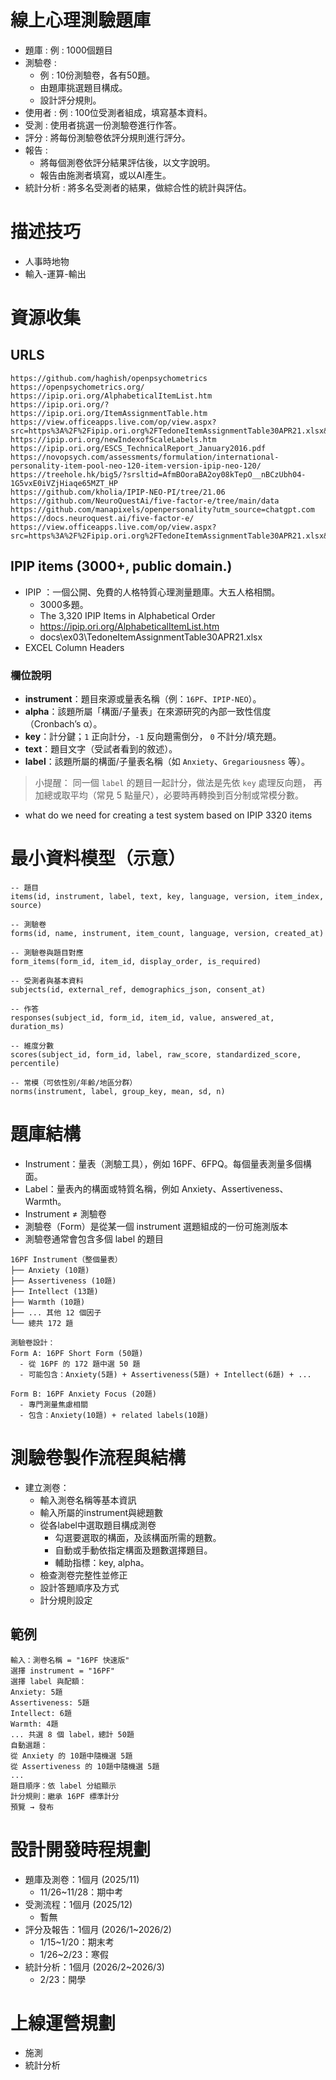 # 線上心理測驗題庫
- 題庫 : 例 : 1000個題目
- 測驗卷 : 
  - 例 : 10份測驗卷，各有50題。
  - 由題庫挑選題目構成。
  - 設計評分規則。
- 使用者 : 例 : 100位受測者組成，填寫基本資料。
- 受測 : 使用者挑選一份測驗卷進行作答。
- 評分 : 將每份測驗卷依評分規則進行評分。
- 報告 : 
  - 將每個測卷依評分結果評估後，以文字說明。
  - 報告由施測者填寫，或以AI產生。
- 統計分析 : 將多名受測者的結果，做綜合性的統計與評估。

# 描述技巧
- 人事時地物
- 輸入-運算-輸出

# 資源收集
## URLS
```
https://github.com/haghish/openpsychometrics
https://openpsychometrics.org/
https://ipip.ori.org/AlphabeticalItemList.htm
https://ipip.ori.org/?
https://ipip.ori.org/ItemAssignmentTable.htm
https://view.officeapps.live.com/op/view.aspx?src=https%3A%2F%2Fipip.ori.org%2FTedoneItemAssignmentTable30APR21.xlsx&wdOrigin=BROWSELINK
https://ipip.ori.org/newIndexofScaleLabels.htm
https://ipip.ori.org/ESCS_TechnicalReport_January2016.pdf
https://novopsych.com/assessments/formulation/international-personality-item-pool-neo-120-item-version-ipip-neo-120/
https://treehole.hk/big5/?srsltid=AfmBOoraBA2oy08kTepO__nBCzUbh04-1G5vxE0iVZjHiaqe65MZT_HP
https://github.com/kholia/IPIP-NEO-PI/tree/21.06
https://github.com/NeuroQuestAi/five-factor-e/tree/main/data
https://github.com/manapixels/openpersonality?utm_source=chatgpt.com
https://docs.neuroquest.ai/five-factor-e/
https://view.officeapps.live.com/op/view.aspx?src=https%3A%2F%2Fipip.ori.org%2FTedoneItemAssignmentTable30APR21.xlsx&wdOrigin=BROWSELINK
```

## IPIP items (3000+, public domain.)
- IPIP ：一個公開、免費的人格特質心理測量題庫。大五人格相關。
  - 3000多題。
  - The 3,320 IPIP Items in Alphabetical Order
  - https://ipip.ori.org/AlphabeticalItemList.htm
  - docs\ex03\TedoneItemAssignmentTable30APR21.xlsx
- EXCEL Column Headers
### 欄位說明
- **instrument**：題目來源或量表名稱（例：`16PF`、`IPIP‑NEO`）。
- **alpha**：該題所屬「構面/子量表」在來源研究的內部一致性信度（Cronbach’s α）。
- **key**：計分鍵；`1` 正向計分，`-1` 反向題需倒分， `0` 不計分/填充題。
- **text**：題目文字（受試者看到的敘述）。
- **label**：該題所屬的構面/子量表名稱（如 `Anxiety`、`Gregariousness` 等）。

> 小提醒：
> 同一個 `label` 的題目一起計分，做法是先依 `key` 處理反向題，
> 再加總或取平均（常見 5 點量尺），必要時再轉換到百分制或常模分數。

- what do we need for creating a test system based on IPIP 3320 items



# 最小資料模型（示意）
```
-- 題目
items(id, instrument, label, text, key, language, version, item_index, source)

-- 測驗卷
forms(id, name, instrument, item_count, language, version, created_at)

-- 測驗卷與題目對應
form_items(form_id, item_id, display_order, is_required)

-- 受測者與基本資料
subjects(id, external_ref, demographics_json, consent_at)

-- 作答
responses(subject_id, form_id, item_id, value, answered_at, duration_ms)

-- 維度分數
scores(subject_id, form_id, label, raw_score, standardized_score, percentile)

-- 常模（可依性別/年齡/地區分群）
norms(instrument, label, group_key, mean, sd, n)
```

# 題庫結構
- Instrument：量表（測驗工具），例如 16PF、6FPQ。每個量表測量多個構面。
- Label：量表內的構面或特質名稱，例如 Anxiety、Assertiveness、Warmth。
- Instrument ≠ 測驗卷
- 測驗卷（Form）是從某一個 instrument 選題組成的一份可施測版本
- 測驗卷通常會包含多個 label 的題目
```
16PF Instrument（整個量表）
├── Anxiety (10題)
├── Assertiveness (10題)
├── Intellect (13題)
├── Warmth (10題)
├── ... 其他 12 個因子
└── 總共 172 題

測驗卷設計：
Form A: 16PF Short Form (50題)
  - 從 16PF 的 172 題中選 50 題
  - 可能包含：Anxiety(5題) + Assertiveness(5題) + Intellect(6題) + ... 

Form B: 16PF Anxiety Focus (20題)
  - 專門測量焦慮相關
  - 包含：Anxiety(10題) + related labels(10題)
```

# 測驗卷製作流程與結構
- 建立測卷：
  - 輸入測卷名稱等基本資訊
  - 輸入所屬的instrument與總題數
  - 從各label中選取題目構成測卷
    - 勾選要選取的構面，及該構面所需的題數。
    - 自動或手動依指定構面及題數選擇題目。
    - 輔助指標：key, alpha。
  - 檢查測卷完整性並修正
  - 設計答題順序及方式
  - 計分規則設定
## 範例
```
輸入：測卷名稱 = "16PF 快速版"
選擇 instrument = "16PF"
選擇 label 與配額：
Anxiety: 5題
Assertiveness: 5題
Intellect: 6題
Warmth: 4題
... 共選 8 個 label，總計 50題
自動選題：
從 Anxiety 的 10題中隨機選 5題
從 Assertiveness 的 10題中隨機選 5題
...
題目順序：依 label 分組顯示
計分規則：繼承 16PF 標準計分
預覽 → 發布
```

# 設計開發時程規劃
- 題庫及測卷：1個月 (2025/11)
  - 11/26~11/28：期中考
- 受測流程：1個月 (2025/12)
  - 暫無
- 評分及報告：1個月 (2026/1~2026/2)
  - 1/15~1/20：期末考
  - 1/26~2/23：寒假
- 統計分析：1個月 (2026/2~2026/3)
  - 2/23：開學

# 上線運營規劃
- 施測
- 統計分析